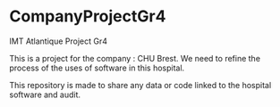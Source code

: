 # CompanyProjectGr4
IMT Atlantique Project Gr4


This is a project for the company : CHU Brest.
We need to refine the process of the uses of software in this hospital.

This repository is made to share any data or code linked to the hospital software and audit.
